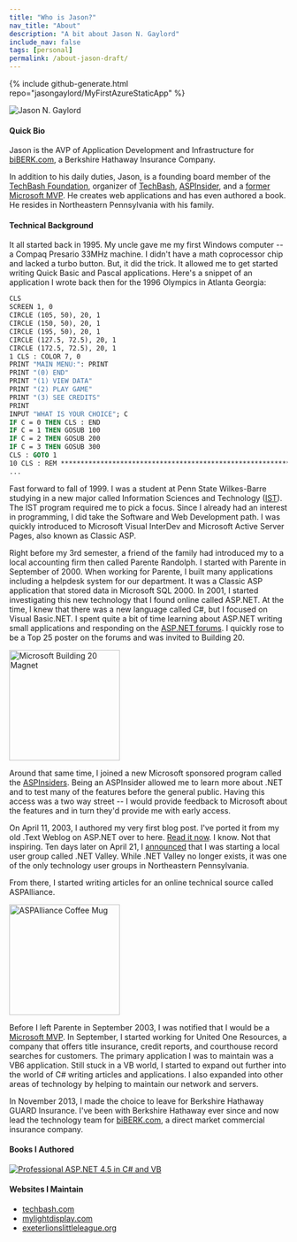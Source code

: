 ```yaml
---
title: "Who is Jason?"
nav_title: "About"
description: "A bit about Jason N. Gaylord"
include_nav: false
tags: [personal]
permalink: /about-jason-draft/
---
```


<!-- 
815 posts as of 5/23/20 (before missing posts)

ASPAdvice Posts: 35 posts 
5 posts in 4/07
7 posts in 5/08
4 posts in 6/08
5 posts in 8/08
2 posts in 10/08
7 posts in 05/09
5 posts in 06/09

Windows Advice Posts: 9 posts
5 posts in 05/06
1 post in 06/06
1 post in 07/06
2 posts in 08/06
-->

<!-- First ASP.NET Forum Post 
Re: System.Net.WebException: The underlying connection was closed: An unexpected error occurred on a receive
Created in WCF, ASMX and other Web Services on Mon, Nov 25 2002 09:10 AM.
-->

{% include github-generate.html repo="jasongaylord/MyFirstAzureStaticApp" %}

<img src="https://avatars3.githubusercontent.com/jasongaylord?v=3&s=200" class="github-avatar" alt="Jason N. Gaylord" />

#### Quick Bio
Jason is the AVP of Application Development and Infrastructure for [biBERK.com](https://jasong.us/biberk), a Berkshire Hathaway Insurance Company.

In addition to his daily duties, Jason, is a founding board member of the [TechBash Foundation](https://jasong.us/tbfoundation), organizer of [TechBash](https://jasong.us/tb), [ASPInsider](https://jasong.us/3csnPdY), and a [former Microsoft MVP](https://jasong.us/msftmvp). He creates web applications and has even authored a book. He resides in Northeastern Pennsylvania with his family.

#### Technical Background
It all started back in 1995. My uncle gave me my first Windows computer -- a Compaq Presario 33MHz machine. I didn't have a math coprocessor chip and lacked a turbo button. But, it did the trick. It allowed me to get started writing Quick Basic and Pascal applications. Here's a snippet of an application I wrote back then for the 1996 Olympics in Atlanta Georgia:

```vb
CLS
SCREEN 1, 0
CIRCLE (105, 50), 20, 1
CIRCLE (150, 50), 20, 1
CIRCLE (195, 50), 20, 1
CIRCLE (127.5, 72.5), 20, 1
CIRCLE (172.5, 72.5), 20, 1
1 CLS : COLOR 7, 0
PRINT "MAIN MENU:": PRINT
PRINT "(0) END"
PRINT "(1) VIEW DATA"
PRINT "(2) PLAY GAME"
PRINT "(3) SEE CREDITS"
PRINT
INPUT "WHAT IS YOUR CHOICE"; C
IF C = 0 THEN CLS : END
IF C = 1 THEN GOSUB 100
IF C = 2 THEN GOSUB 200
IF C = 3 THEN GOSUB 300
CLS : GOTO 1
10 CLS : REM **********************************************************
...
```

Fast forward to fall of 1999. I was a student at Penn State Wilkes-Barre studying in a new major called Information Sciences and Technology ([IST](https://jasong.us/3cyZhjq)). The IST program required me to pick a focus. Since I already had an interest in programming, I did take the Software and Web Development path. I was quickly introduced to Microsoft Visual InterDev and Microsoft Active Server Pages, also known as Classic ASP.

Right before my 3rd semester, a friend of the family had introduced my to a local accounting firm then called Parente Randolph. I started with Parente in September of 2000. When working for Parente, I built many applications including a helpdesk system for our department. It was a Classic ASP application that stored data in Microsoft SQL 2000. In 2001, I started investigating this new technology that I found online called ASP.NET. At the time, I knew that there was a new language called C#, but I focused on Visual Basic.NET. I spent quite a bit of time learning about ASP.NET writing small applications and responding on the [ASP.NET forums](https://forums.asp.net/). I quickly rose to be a Top 25 poster on the forums and was invited to Building 20.

<a href="https://cdn.jasongaylord.com/images/about/microsoft-building-20.jpg" target="_blank"><img src="https://cdn.jasongaylord.com/images/about/microsoft-building-20.jpg" width="200" alt="Microsoft Building 20 Magnet" style="border: 0;" /></a>

Around that same time, I joined a new Microsoft sponsored program called the [ASPInsiders](https://jasong.us/3csnPdY). Being an ASPInsider allowed me to learn more about .NET and to test many of the features before the general public. Having this access was a two way street -- I would provide feedback to Microsoft about the features and in turn they'd provide me with early access.

On April 11, 2003, I authored my very first blog post. I've ported it from my old .Text Weblog on ASP.NET over to here. [Read it now](https://jasong.us/first-post). I know. Not that inspiring. Ten days later on April 21, I [announced](https://jasong.us/2AtKiJD) that I was starting a local user group called .NET Valley. While .NET Valley no longer exists, it was one of the only technology user groups in Northeastern Pennsylvania.

From there, I started writing articles for an online technical source called ASPAlliance.

<a href="https://cdn.jasongaylord.com/images/about/aspalliance-mug.jpg" target="_blank"><img src="https://cdn.jasongaylord.com/images/about/aspalliance-mug.jpg" width="200" alt="ASPAlliance Coffee Mug" style="border: 0;" /></a>

Before I left Parente in September 2003, I was notified that I would be a [Microsoft MVP](https://jasong.us/msftmvp). In September, I started working for United One Resources, a company that offers title insurance, credit reports, and courthouse record searches for customers. The primary application I was to maintain was a VB6 application. Still stuck in a VB world, I started to expand out further into the world of C# writing articles and applications. I also expanded into other areas of technology by helping to maintain our network and servers.

In November 2013, I made the choice to leave for Berkshire Hathaway GUARD Insurance. I've been with Berkshire Hathaway ever since and now lead the technology team for [biBERK.com](https://jasong.us/biberk), a direct market commercial insurance company.

#### Books I Authored
[![Professional ASP.NET 4.5 in C# and VB](//ws-na.amazon-adsystem.com/widgets/q?_encoding=UTF8&ASIN=1118311825&Format=_SL160_&ID=AsinImage&MarketPlace=US&ServiceVersion=20070822&WS=1&tag=jasongaylord-20&language=en_US)](https://amzn.to/2LmaDvl)

#### Websites I Maintain
- [techbash.com](https://jasong.us/tb)
- [mylightdisplay.com](http://jasong.us/mylightdisplay)
- [exeterlionslittleleague.org](https://jasong.us/elll)